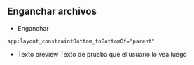 ## Enganchar archivos

* Enganchar
```
app:layout_constraintBottom_toBottomOf="parent"
```
* Texto preview
Texto de prueba que el usuario lo vea luego